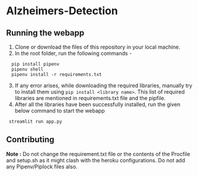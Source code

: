 # Alzheimers-Detection

## Running the webapp

1. Clone or download the files of this repository in your local machine.
2. In the root folder, run the following commands - 
```
  pip install pipenv
  pipenv shell
  pipenv install -r requirements.txt
```
 3. If any error arises, while downloading the required libraries, manually try to install them using `pip install <library name>`. This list of required libraries are mentioned in requirements.txt file and the pipfile.
 4. After all the libraries have been successfully installed, run the given below command to start the webapp
 ```
  streamlit run app.py
```

## Contributing

**Note :**
Do not change the requirement.txt file or the contents of the Procfile and setup.sh as it might clash with the heroku configurations. Do not add any Pipenv/Piplock files also.


